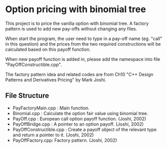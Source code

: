 # Option pricing with binomial tree

This project is to price the vanilla option with binomial tree. A factory pattern is used to add new pay-offs without changing any files. 

When start the program, the user need to type in a pay-off name (eg. "call" in this question) and the prices from the two required constructions will be calculated based on this payoff function.

When new payoff function is added in, please add the namespace into file "PayOffConstructible.cpp".

The factory pattern idea and related codes are from Ch10 "C++ Design Patterns and Derivatives Pricing" by Mark Joshi.

## File Structure
- PayFactoryMain.cpp : Main function.
- Binomial.cpp : Calculate the option fair value using binomial tree.
- PayOff.cpp : European call option payoff function. (Joshi, 2002)
- PayOffBridge.cpp : A pointer to an option payoff. (Joshi, 2002)
- PayOffConstructible.cpp : Create a payoff object of the relevant type and return a pointer to it. (Joshi, 2002)
- PayOffFactory.cpp: Factory pattern. (Joshi, 2002)
